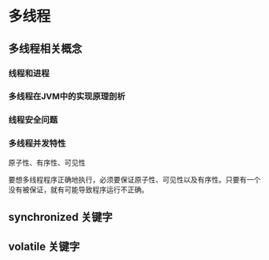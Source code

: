 # 多线程

## 多线程相关概念

### 线程和进程



### 多线程在JVM中的实现原理剖析



### 线程安全问题



### 多线程并发特性

原子性、有序性、可见性

要想多线程程序正确地执行，必须要保证原子性、可见性以及有序性。只要有一个没有被保证，就有可能导致程序运行不正确。

## synchronized 关键字



## volatile 关键字

